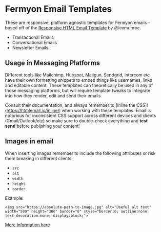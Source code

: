 # Fermyon Email Templates

These are responsive, platform agnostic templates for Fermyon emails - based off of the [Responsive HTML Email Template](https://github.com/leemunroe/responsive-html-email-template) by @leemunroe.

* Transactional Emails
* Conversational Emails
* Newsletter Emails


## Usage in Messaging Platforms

Different tools like Mailchimp, Hubspot, Mailgun, Sendgrid, Intercom etc have their own formatting snippets to embed things like usernames, links and editable content. These templates can theoretically be used in any of those messaging platforms, but will require template tweaks to integrate into how they render, edit and send their emails.

Consult their documentation, and always remember to [inline the CSS])(https://htmlemail.io/inline/) when working with these templates. Email is notorious for inconsistent CSS support across different devices and clients (Gmail/Outlook/etc) so make sure to double-check everything and **test send** before publishing your content!


## Images in email

When inserting images remember to include the following attributes or risk them breaking in different clients:

* `src`
* `alt`
* `width`
* `height`
* `border`

Example:

`<img src="https://absolute-path-to-image.jpg" alt="Useful alt text" width="500" height="300" border="0" style="border:0; outline:none; text-decoration:none; display:block;">`

[More information here](https://www.smashingmagazine.com/2017/01/introduction-building-sending-html-email-for-web-developers/)
